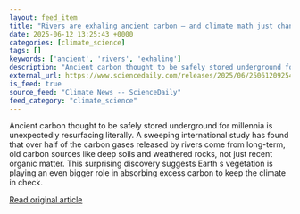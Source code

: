 ```yaml
---
layout: feed_item
title: "Rivers are exhaling ancient carbon — and climate math just changed"
date: 2025-06-12 13:25:43 +0000
categories: [climate_science]
tags: []
keywords: ['ancient', 'rivers', 'exhaling']
description: "Ancient carbon thought to be safely stored underground for millennia is unexpectedly resurfacing literally"
external_url: https://www.sciencedaily.com/releases/2025/06/250612092543.htm
is_feed: true
source_feed: "Climate News -- ScienceDaily"
feed_category: "climate_science"
---
```


Ancient carbon thought to be safely stored underground for millennia is unexpectedly resurfacing literally. A sweeping international study has found that over half of the carbon gases released by rivers come from long-term, old carbon sources like deep soils and weathered rocks, not just recent organic matter. This surprising discovery suggests Earth s vegetation is playing an even bigger role in absorbing excess carbon to keep the climate in check.

[Read original article](https://www.sciencedaily.com/releases/2025/06/250612092543.htm)
